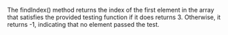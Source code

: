 The findIndex() method returns the index of the first element in the array that satisfies the 
provided testing function if it does returns 3. Otherwise, it returns -1, indicating that no
element passed the test.


